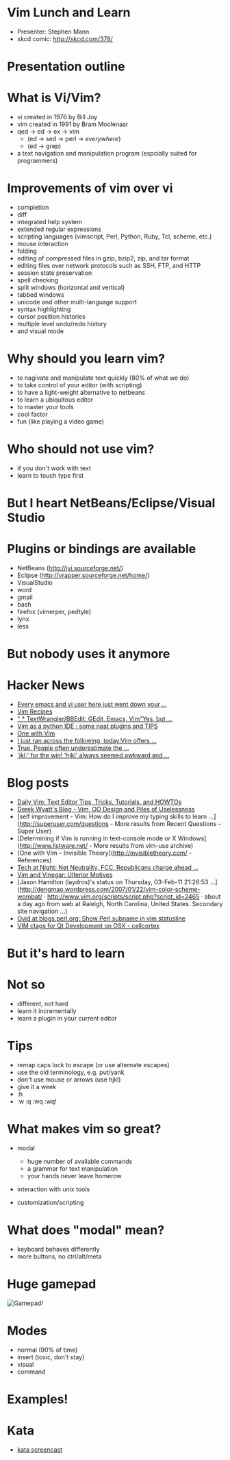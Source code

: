 # Vim Lunch and Learn

- Presenter: Stephen Mann
- xkcd comic: http://xkcd.com/378/

# Presentation outline

# What is Vi/Vim?

- vi created in 1976 by Bill Joy
- vim created in 1991 by Bram Moolenaar
- qed -> ed -> ex -> vim
  - (ed -> sed -> perl -> *everywhere*)
  - (ed -> grep)
- a text navigation and manipulation program (espcially suited for programmers)

# Improvements of vim over vi

- completion
- diff
- integrated help system
- extended regular expressions
- scripting languages (vimscript, Perl, Python, Ruby, Tcl, scheme, etc.)
- mouse interaction
- folding
- editing of compressed files in gzip, bzip2, zip, and tar format
- editing files over network protocols such as SSH, FTP, and HTTP
- session state preservation
- spell checking
- split windows (horizontal and vertical)
- tabbed windows
- unicode and other multi-language support
- syntax highlighting
- cursor position histories
- multiple level undo/redo history
- and visual mode

# Why should you learn vim?

- to nagivate and manipulate text quickly (80% of what we do)
- to take control of your editor (with scripting)
- to have a light-weight alternative to netbeans
- to learn a ubiquitous editor
- to master your tools
- cool factor
- fun (like playing a video game)

# Who should not use vim?

- if you don't work with text
- learn to touch type first

# But I heart NetBeans/Eclipse/Visual Studio

# Plugins or bindings are available

- NetBeans (http://jvi.sourceforge.net/)
- Eclipse (http://vrapper.sourceforge.net/home/)
- VisualStudio
- word
- gmail
- bash
- firefox (vimerper, pedtyle)
- lynx
- less

# But nobody uses it anymore

# Hacker News

- [Every emacs and vi user here just went down your ...](news.ycombinator.com/item?id=2154405)
- [Vim Recipes](news.ycombinator.com/item?id=2080342)
- [" * TextWrangler/BBEdit: GEdit, Emacs, Vim"Yes, but ...](news.ycombinator.com/item?id=2148789)
- [Vim as a python IDE : some neat plugins and TIPS](news.ycombinator.com/item?id=2130688)
- [One with Vim](news.ycombinator.com/item?id=2148742)
- [I just ran across the following, today:Vim offers ...](news.ycombinator.com/item?id=2081482)
- [True. People often underestimate the ...](news.ycombinator.com/item?id=2081113)
- ['jkl;' for the win! 'hjkl' always seemed awkward and ...](news.ycombinator.net/item?id=2055369)

# Blog posts

- [Daily Vim: Text Editor Tips, Tricks, Tutorials, and HOWTOs](dailyvim.blogspot.com/)
- [Derek Wyatt's Blog - Vim, OO Design and Piles of Uselessness](www.derekwyatt.org/)
- [self improvement - Vim: How do I improve my typing skills to learn ...](http://superuser.com/questions - More results from Recent Questions - Super User)
- [Determining if Vim is running in text-console mode or X Windows](http://www.listware.net/ - More results from vim-use archive)
- [One with Vim – Invisible Theory](http://invisibletheory.com/ - References)
- [Tech at Night: Net Neutrality, FCC, Republicans charge ahead ...](http://www.redstate.com/)
- [Vim and Vinegar: Ulterior Motives](http://vimandvinegar.blogspot.com/)
- [Jason Hamilton (laydros)'s status on Thursday, 03-Feb-11 21:26:53 ...](http://dengmao.wordpress.com/2007/01/22/vim-color-scheme-wombat/ · http://www.vim.org/scripts/script.php?script_id=2465 · about a day ago from web at Raleigh, North Carolina, United States. Secondary site navigation ...)
- [Ovid at blogs.perl.org: Show Perl subname in vim statusline](http://planet.perl.org/)
- [VIM ctags for Qt Development on OSX - cellcortex](http://www.cellcortex.com/)

# But it's hard to learn

# Not so

- different, not hard
- learn it incrementally
- learn a plugin in your current editor

# Tips

- remap caps lock to escape (or use alternate escapes)
- use the old terminology, e.g. put/yank
- don't use mouse or arrows (use hjkl)
- give it a week
- :h
- :w :q :wq :wq!

# What makes vim so great?

- modal

  - huge number of available commands
  - a grammar for text manipulation
  - your hands never leave homerow

- interaction with unix tools
- customization/scripting

# What does "modal" mean?

- keyboard behaves differently
- more buttons, no ctrl/alt/meta

# Huge gamepad

![Gamepad!](http://www.viemu.com/vi-vim-cheat-sheet.gif "Gamepad!")

# Modes

- normal (90% of time)
- insert (toxic, don't stay)
- visual
- command

# Examples!

# Kata

- [kata screencast](http://vimeo.com/8569257)

